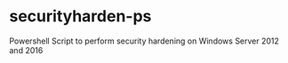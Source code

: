 # securityharden-ps
Powershell Script to perform security hardening on Windows Server 2012 and 2016
